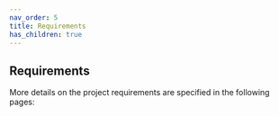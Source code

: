```yaml
---
nav_order: 5
title: Requirements
has_children: true
---
```


## Requirements

More details on the project requirements are specified in the following pages:
